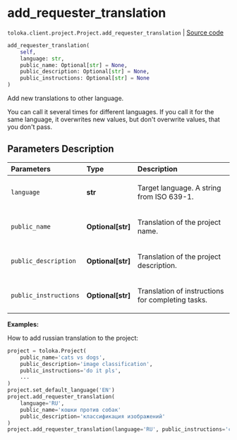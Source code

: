 # add_requester_translation
`toloka.client.project.Project.add_requester_translation` | [Source code](https://github.com/Toloka/toloka-kit/blob/v1.0.1/src/client/project/__init__.py#L207)

```python
add_requester_translation(
    self,
    language: str,
    public_name: Optional[str] = None,
    public_description: Optional[str] = None,
    public_instructions: Optional[str] = None
)
```

Add new translations to other language.


You can call it several times for different languages.
If you call it for the same language, it overwrites new values, but don't overwrite values, that you don't pass.

## Parameters Description

| Parameters | Type | Description |
| :----------| :----| :-----------|
`language`|**str**|<p>Target language. A string from ISO 639-1.</p>
`public_name`|**Optional\[str\]**|<p>Translation of the project name.</p>
`public_description`|**Optional\[str\]**|<p>Translation of the project description.</p>
`public_instructions`|**Optional\[str\]**|<p>Translation of instructions for completing tasks.</p>

**Examples:**

How to add russian translation to the project:

```python
project = toloka.Project(
    public_name='cats vs dogs',
    public_description='image classification',
    public_instructions='do it pls',
    ...
)
project.set_default_language('EN')
project.add_requester_translation(
    language='RU',
    public_name='кошки против собак'
    public_description='классификация изображений'
)
project.add_requester_translation(language='RU', public_instructions='сделай это, пожалуйста')
```
